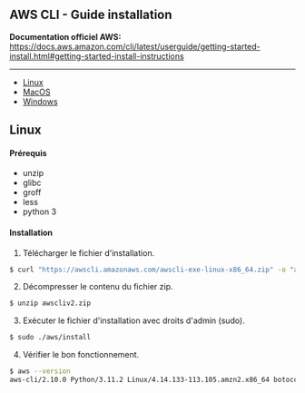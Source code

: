 AWS CLI - Guide installation
----------------------------

**Documentation officiel AWS:**  
https://docs.aws.amazon.com/cli/latest/userguide/getting-started-install.html#getting-started-install-instructions

----

- [Linux](#linux)
- [MacOS](#macos)
- [Windows](#windows)

## Linux

#### Prérequis

- unzip
- glibc
- groff
- less
- python 3

#### Installation

1. Télécharger le fichier d'installation.

```bash
$ curl "https://awscli.amazonaws.com/awscli-exe-linux-x86_64.zip" -o "awscliv2.zip"
```

2. Décompresser le contenu du fichier zip.

```bash
$ unzip awscliv2.zip
```

3. Exécuter le fichier d'installation avec droits d'admin (sudo).

```bash
$ sudo ./aws/install
```

4. Vérifier le bon fonctionnement.

```bash
$ aws --version
aws-cli/2.10.0 Python/3.11.2 Linux/4.14.133-113.105.amzn2.x86_64 botocore/2.4.5
```